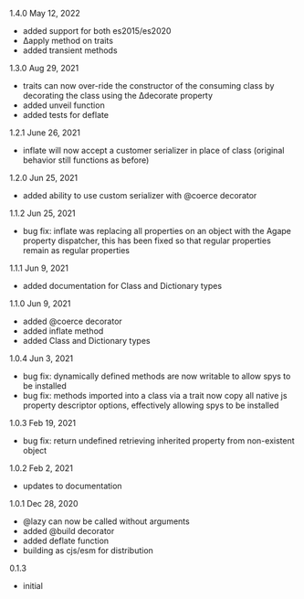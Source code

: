 
1.4.0 May 12, 2022
- added support for both es2015/es2020
- Δapply method on traits
- added transient methods

1.3.0 Aug 29, 2021
- traits can now over-ride the constructor of the consuming class by decorating the class using the Δdecorate property
- added unveil function
- added tests for deflate

1.2.1 June 26, 2021
- inflate will now accept a customer serializer in place of class (original behavior still functions as before)

1.2.0 Jun 25, 2021
- added ability to use custom serializer with @coerce decorator

1.1.2 Jun 25, 2021
- bug fix: inflate was replacing all properties on an object with the Agape property dispatcher,
           this has been fixed so that regular properties remain as regular properties

1.1.1  Jun 9, 2021
- added documentation for Class and Dictionary types

1.1.0  Jun 9, 2021
- added @coerce decorator
- added inflate method
- added Class and Dictionary types

1.0.4  Jun 3, 2021
- bug fix: dynamically defined methods are now writable to allow spys to be installed
- bug fix: methods imported into a class via a trait now copy all native js property
           descriptor options, effectively allowing spys to be installed

1.0.3  Feb 19, 2021
- bug fix: return undefined retrieving inherited property from non-existent object

1.0.2  Feb 2, 2021
- updates to documentation

1.0.1  Dec 28, 2020
- @lazy can now be called without arguments
- added @build decorator
- added deflate function
- building as cjs/esm for distribution

0.1.3
- initial


